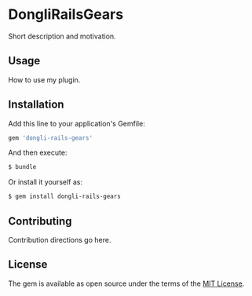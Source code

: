 # DongliRailsGears
Short description and motivation.

## Usage
How to use my plugin.

## Installation
Add this line to your application's Gemfile:

```ruby
gem 'dongli-rails-gears'
```

And then execute:
```bash
$ bundle
```

Or install it yourself as:
```bash
$ gem install dongli-rails-gears
```

## Contributing
Contribution directions go here.

## License
The gem is available as open source under the terms of the [MIT License](http://opensource.org/licenses/MIT).

